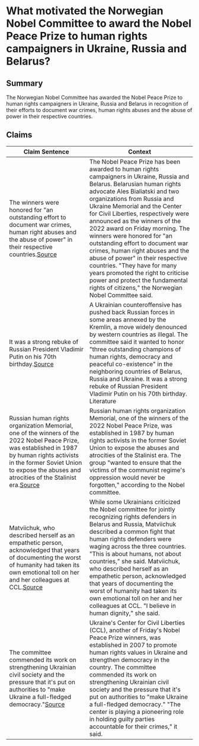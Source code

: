 # What motivated the Norwegian Nobel Committee to award the Nobel Peace Prize to human rights campaigners in Ukraine, Russia and Belarus?

## Summary
The Norwegian Nobel Committee has awarded the Nobel Peace Prize to human rights campaigners in Ukraine, Russia and Belarus in recognition of their efforts to document war crimes, human rights abuses and the abuse of power in their respective countries.

## Claims
| Claim Sentence | Context |
|---|---|
|The winners were honored for "an outstanding effort to document war crimes, human right abuses and the abuse of power" in their respective countries.<a href="https://www.cnn.com/europe/live-news/russia-ukraine-war-news-10-07-22/h_98f3516703a278bfe3d32be8d05dd318" target="_blank">Source</a>| The Nobel Peace Prize has been awarded to human rights campaigners in Ukraine, Russia and Belarus. Belarusian human rights advocate Ales Bialiatski and two organizations from Russia and Ukraine Memorial and the Center for Civil Liberties, respectively were announced as the winners of the 2022 award on Friday morning. The winners were honored for "an outstanding effort to document war crimes, human right abuses and the abuse of power" in their respective countries. "They have for many years promoted the right to criticise power and protect the fundamental rights of citizens," the Norwegian Nobel Committee said.|
|It was a strong rebuke of Russian President Vladimir Putin on his 70th birthday.<a href="https://www.axios.com/2022/10/03/nobel-prize-announcements-2022" target="_blank">Source</a>| A Ukrainian counteroffensive has pushed back Russian forces in some areas annexed by the Kremlin, a move widely denounced by western countries as illegal. The committee said it wanted to honor "three outstanding champions of human rights, democracy and peaceful co-existence" in the neighboring countries of Belarus, Russia and Ukraine. It was a strong rebuke of Russian President Vladimir Putin on his 70th birthday. Literature|
|Russian human rights organization Memorial, one of the winners of the 2022 Nobel Peace Prize, was established in 1987 by human rights activists in the former Soviet Union to expose the abuses and atrocities of the Stalinist era.<a href="https://www.cnn.com/europe/live-news/russia-ukraine-war-news-10-07-22/h_ab13d0e1f7a9e22d692397bbdf8064dc" target="_blank">Source</a>| Russian human rights organization Memorial, one of the winners of the 2022 Nobel Peace Prize, was established in 1987 by human rights activists in the former Soviet Union to expose the abuses and atrocities of the Stalinist era. The group "wanted to ensure that the victims of the communist regime's oppression would never be forgotten," according to the Nobel committee.|
|Matviichuk, who described herself as an empathetic person, acknowledged that years of documenting the worst of humanity had taken its own emotional toll on her and her colleagues at CCL.<a href="https://www.washingtonpost.com/world/2022/10/14/ukrainian-nobel-laureate-demands-new-approach-wartime-justice/" target="_blank">Source</a>| While some Ukrainians criticized the Nobel committee for jointly recognizing rights defenders in Belarus and Russia, Matviichuk described a common fight that human rights defenders were waging across the three countries. "This is about humans, not about countries," she said. Matviichuk, who described herself as an empathetic person, acknowledged that years of documenting the worst of humanity had taken its own emotional toll on her and her colleagues at CCL. "I believe in human dignity," she said.|
|The committee commended its work on strengthening Ukrainian civil society and the pressure that it's put on authorities to "make Ukraine a full-fledged democracy."<a href="https://www.cnn.com/europe/live-news/russia-ukraine-war-news-10-07-22/h_9422c8b5b492267791ed61d268362e27" target="_blank">Source</a>| Ukraine's Center for Civil Liberties (CCL), another of Friday's Nobel Peace Prize winners, was established in 2007 to promote human rights values in Ukraine and strengthen democracy in the country. The committee commended its work on strengthening Ukrainian civil society and the pressure that it's put on authorities to "make Ukraine a full-fledged democracy." "The center is playing a pioneering role in holding guilty parties accountable for their crimes," it said.|
